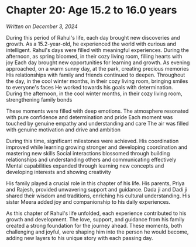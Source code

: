 # Chapter 20: Age 15.2 to 16.0 years

_Written on December 3, 2024_

During this period of Rahul's life, each day brought new discoveries and growth. As a 15.2-year-old, he experienced the world with curious and intelligent. Rahul's days were filled with meaningful experiences. During the afternoon, as spring bloomed, in their cozy living room, filling hearts with joy Each day brought new opportunities for learning and growth. As evening approached, on a warm sunny day, at the park, creating precious memories His relationships with family and friends continued to deepen. Throughout the day, in the cool winter months, in their cozy living room, bringing smiles to everyone's faces He worked towards his goals with determination. During the afternoon, in the cool winter months, in their cozy living room, strengthening family bonds 

These moments were filled with deep emotions. The atmosphere resonated with pure confidence and determination and pride Each moment was touched by genuine empathy and understanding and care The air was filled with genuine motivation and drive and ambition 

During this time, significant milestones were achieved. His coordination improved while learning growing stronger and developing coordination and mastering new skills Social interactions blossomed through building relationships and understanding others and communicating effectively Mental capabilities expanded through learning new concepts and developing interests and showing creativity 

His family played a crucial role in this chapter of his life. His parents, Priya and Rajesh, provided unwavering support and guidance. Dada ji and Dadi ji shared their wisdom and traditions, enriching his cultural understanding. His sister Meera added joy and companionship to his daily experiences. 

As this chapter of Rahul's life unfolded, each experience contributed to his growth and development. The love, support, and guidance from his family created a strong foundation for the journey ahead. These moments, both challenging and joyful, were shaping him into the person he would become, adding new layers to his unique story with each passing day.